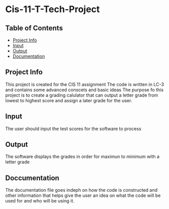# Cis-11-T-Tech-Project
## Table of Contents
* [Project Info](#ProjectInfo)
* [Input](#Input)
* [Output](#Output)
* [Documentation](#Ducumentation)
## Project Info
This project is created for the CIS 11 assignment
The code is written in LC-3 and contains some advanced conscets and basic ideas
The purpose fo this project is to create a grading calulator that can output a letter grade from lowest to highest score and assign a later grade for the user.
## Input
The user should input the test scores for the software to process
## Output
The software displays the grades in order for maximun to minimum with a letter grade
## Doccumentation
The documentation file goes indeph on how the code is constructed and other information that helps give the user an idea on what the code will be used for and who will be using it.
